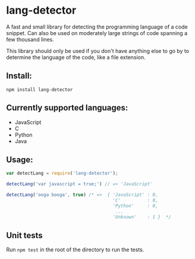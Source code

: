 lang-detector
=====
A fast and small library for detecting the programming language of a code snippet. Can also be used on moderately large strings of code spanning a few thousand lines.

This library should only be used if you don't have anything else to go by to determine the language of the code, like a file extension.

## Install:
```Shell
npm install lang-detector
```

## Currently supported languages:
* JavaScript
* C
* Python
* Java

## Usage:
```JavaScript
var detectLang = require('lang-detector');

detectLang('var javascript = true;') // => 'JavaScript'

detectLang('ooga booga', true) /* =>  { 'JavaScript' : 0,
                                        'C'          : 0,
                                        'Python'     : 0,
                                         ...
                                        'Unknown'    : 1 }  */

```

## Unit tests
Run `npm test` in the root of the directory to run the tests.